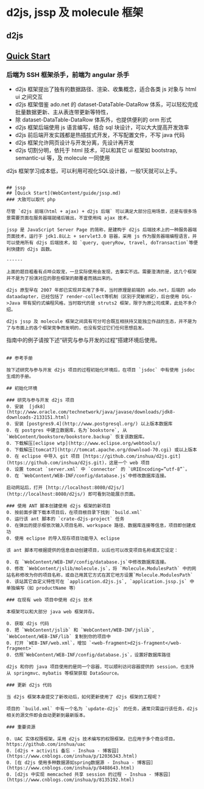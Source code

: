 # d2js, jssp 及 molecule 框架

## d2js 
## [Quick Start](WebContent/guide/d2js.md)
### 后端为 SSH 框架杀手，前端为 angular 杀手

* d2js 框架提出了独有的数据路径、渲染、收集概念，适合各类 js 对象与 html ui 之间交互
* d2js 框架借鉴 ado.net 的 dataset-DataTable-DataRow 体系，可以轻松完成批量数据更新、主从表连带更新等特性，
* 除 dataset-DataTable-DataRow 体系外，也提供便利的 orm 形式
* d2js 框架后端使用 js 语言编写，结合 sql 块设计，可以大大提高开发效率
* d2js 前后端开发实践都是热插拔式开发，不写配置文件，不写 java 代码
* d2js 框架允许网页设计与开发分离，先设计再开发
* d2js 切割分明，依托于 html 技术，可以和其它 ui 框架如 bootstrap, semantic-ui 等，及 molecule 一同使用

d2js 框架学习成本低，可以利用可视化SQL设计器，一般1天就可以上手。

```

## jssp 
## [Quick Start](WebContent/guide/jssp.md) 
### 大致可以取代 php

尽管 `d2js 前端(html + ajax) + d2js 后端` 可以满足大部分应用场景，还是有很多场景需要页面在服务器端就绪后输出，不宜使用纯 ajax 技术。

jssp 是 JavaScript Server Page 的简称，是建构于 d2js 后端技术上的一种服务器端页面技术，运行于 jdk1.8以上 + servlet3.0 容器，采用 js 作为服务器端编程语言，并可以使用所有 d2js 后端技术，如 `query, queryRow, travel, doTransaction`等便利快捷的 d2js 函数。

------

上面的题目粗看有点哗众取宠，一旦实际使用会发现，去事实不远。需要澄清的是，这几个框架并不是为了扮演对应的那些框架的颠覆者而搞出来的。

d2js 原型早在 2007 年即已实现并实用了多年，当时原理是前端的 ado.net，后端的 ado dataadapter，已经包括了 render-collect等机制（区别于灵敏绑定），后台使用 DSL->Java 带有契约式编程风格，当时取代的是 struts2 框架，限于为原公司成果，此处不多介绍。

d2js jssp 及 molecule 框架之间具有可分可合既互相扶持又能独立作战的生态，并不是为了与市面上的各个框架竞争而发明的，也没有受过它们任何思想启发。

```
指南中的例子请按下述“研究与参与开发的过程”搭建环境后使用。
```

## 参考手册

按下述研究与参与开发 d2js 项目的过程初始化环境后，在项目 `jsdoc` 中有使用 jsdoc 生成的手册。

## 初始化环境

### 研究与参与开发 d2js 项目
0. 安装  [jdk8](http://www.oracle.com/technetwork/java/javase/downloads/jdk8-downloads-2133151.html)
0. 安装 [postgres9.4](http://www.postgresql.org/) 以上版本数据库
0. 在 postgres 中建立数据库，名为`bookstore`, 从 `WebContent/bookstore/bookstore.backup` 恢复该数据库。
0. 下载解压[eclipse wtp](http://www.eclipse.org/webtools/)
0. 下载解压[tomcat7](http://tomcat.apache.org/download-70.cgi) 或以上版本
0. 在 eclipse 中导入 git 项目 [https://github.com/inshua/d2js.git](https://github.com/inshua/d2js.git)，这是一个 web 项目
0. 设置 tomcat `server.xml` 中 `connector` 的 `URIEncoding=”utf-8”`。
0. 在 `WebContent/WEB-INF/config/database.js`中修改数据库连接。

启动网站后，打开 [http://localhost:8080/d2js/](http://localhost:8080/d2js/) 即可看到功能展示页面。

### 使用 ANT 脚本创建使用 d2js 框架的新项目
0. 按前面步骤下载本项目后，在项目根目录下找到 `build.xml`
0. 运行该 ant 脚本的 `crate-d2js-project` 任务
0. 在弹出的提示框依次输入项目名称、workspace 路径、数据库连接等信息，项目即创建成功
0. 使用 eclipse 的导入现存项目功能导入 eclipse

该 ant 脚本可根据提供的信息自动创建项目，以后也可以改变项目名称或其它设定：

0. 在 `WebContent/WEB-INF/config/database.js`中修改数据库连接。
0. 修改 `WebContent/jslib/molecule.js`，将 `Molecule.ModulesPath` 中的网站名称修改为你的项目名称，或自己用其它方式在其它地方设置`Molecule.ModulesPath`
0. 该站其它自定义特性可在 `application.d2js.js`, `application.jssp.js` 中单独编写（如 productName 等）

### 在现有 web 项目中使用 d2js 技术

本框架可以和大部分 java web 框架并存。

0. 获取 d2js 代码
0. 把 `WebContent/jslib` 和 `WebContent/WEB-INF/jslib`, `WebContent/WEB-INF/lib` 复制到你的项目中
0. 打开 `WEB-INF/web.xml`，增加 `<web-fragment>d2js-fragment</web-fragment>`
0. 仿照`WebContent/WEB-INF/config/database.js`，设置好数据库路径 

d2js 和你的 java 项目使用的是同一个容器，可以顺利访问容器提供的 session，也支持从 springmvc、mybatis 等框架获取 DataSource。

### 更新 d2js 代码

当 d2js 框架本身提交了新改动后，如何更新使用了 d2js 框架的工程呢？

项目的 `build.xml` 中有一个名为 `update-d2js` 的任务，通常只需运行该任务，d2js 相关的源文件即会自动更新到最新版本。

### 重要资源

0. UAC 实体权限框架。采用 d2js 技术编写的权限框架。已应用于多个商业项目。https://github.com/inshua/uac
0. [d2js + activiti 备忘 - Inshua - 博客园](https://www.cnblogs.com/inshua/p/12036343.html)
0. [在 d2js 使用多种数据源如spring数据源 - Inshua - 博客园](https://www.cnblogs.com/inshua/p/8488643.html)
0. [d2js 中实现 memcached 共享 session 的过程 - Inshua - 博客园](https://www.cnblogs.com/inshua/p/8135192.html)


